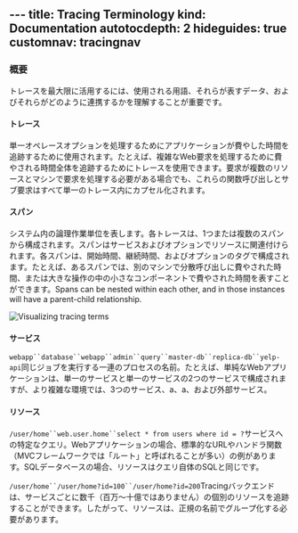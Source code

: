 --- title: Tracing Terminology kind: Documentation autotocdepth: 2 hideguides: true
customnav: tracingnav
---
### 概要

トレースを最大限に活用するには、使用される用語、それらが表すデータ、およびそれらがどのように連携するかを理解することが重要です。

#### トレース

単一オペレースオプションを処理するためにアプリケーションが費やした時間を追跡するために使用されます。たとえば、複雑なWeb要求を処理するために費やされる時間全体を追跡するためにトレースを使用できます。要求が複数のリソースとマシンで要求を処理する必要がある場合でも、これらの関数呼び出しとサブ要求はすべて単一のトレース内にカプセル化されます。

#### スパン

システム内の論理作業単位を表します。各トレースは、1つまたは複数のスパンから構成されます。スパンはサービスおよびオプションでリソースに関連付けられます。各スパンは、開始時間、継続時間、およびオプションのタグで構成されます。たとえば、あるスパンでは、別のマシンで分散呼び出しに費やされた時間、または大きな操作の中の小さなコンポーネントで費やされた時間を表すことができます。Spans can be nested within each other, and in those instances will have a parent-child relationship.

![Visualizing tracing terms](/static/images/tracing-terminology.png "Visualizing tracing terms")

#### サービス
`webapp``database``webapp``admin``query``master-db``replica-db``yelp-api`同じジョブを実行する一連のプロセスの名前。たとえば、単純なWebアプリケーションは、単一のサービスと単一のサービスの2つのサービスで構成されますが、より複雑な環境では、3つのサービス、a、a、および外部サービス。

#### リソース

`/user/home``web.user.home``select * from users where id = ?`サービスへの特定なクエリ。Webアプリケーションの場合、標準的なURLやハンドラ関数（MVCフレームワークでは「ルート」と呼ばれることが多い）の例があります。SQLデータベースの場合、リソースはクエリ自体のSQLと同じです。

`/user/home``/user/home?id=100``/user/home?id=200`Tracingバックエンドは、サービスごとに数千（百万〜十億ではありません）の個別のリソースを追跡することができます。したがって、リソースは、正規の名前でグループ化する必要があります。
